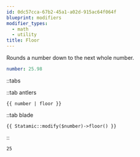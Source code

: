 ```yaml
---
id: 0dc57cca-67b2-45a1-a02d-915ac64f064f
blueprint: modifiers
modifier_types:
  - math
  - utility
title: Floor
---
```

Rounds a number down to the next whole number.

```yaml
number: 25.98
```

::tabs

::tab antlers
```antlers
{{ number | floor }}
```
::tab blade
```blade
{{ Statamic::modify($number)->floor() }}
```
::

```html
25
```
